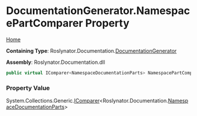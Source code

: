 <a name="_top"></a>

# DocumentationGenerator\.NamespacePartComparer Property

[Home](../../../../README.md#_top)

**Containing Type**: Roslynator\.Documentation\.[DocumentationGenerator](../README.md#_top)

**Assembly**: Roslynator\.Documentation\.dll

```csharp
public virtual IComparer<NamespaceDocumentationParts> NamespacePartComparer { get; }
```

### Property Value

System\.Collections\.Generic\.[IComparer](https://docs.microsoft.com/en-us/dotnet/api/system.collections.generic.icomparer-1)\<Roslynator\.Documentation\.[NamespaceDocumentationParts](../../NamespaceDocumentationParts/README.md#_top)>

